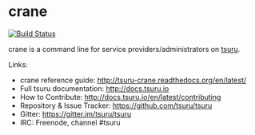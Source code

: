 crane
=====

[![Build Status](https://travis-ci.org/tsuru/crane.png?branch=master)](https://travis-ci.org/tsuru/crane)

crane is a command line for service providers/administrators on
[tsuru](https://github.com/tsuru/tsuru).

Links:

- crane reference guide: http://tsuru-crane.readthedocs.org/en/latest/
- Full tsuru documentation: http://docs.tsuru.io
- How to Contribute: http://docs.tsuru.io/en/latest/contributing
- Repository & Issue Tracker: https://github.com/tsuru/tsuru
- Gitter: https://gitter.im/tsuru/tsuru
- IRC: Freenode, channel #tsuru
